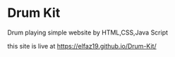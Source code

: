 # Drum Kit
 Drum playing simple website by HTML,CSS,Java Script

this site is live at https://elfaz19.github.io/Drum-Kit/
